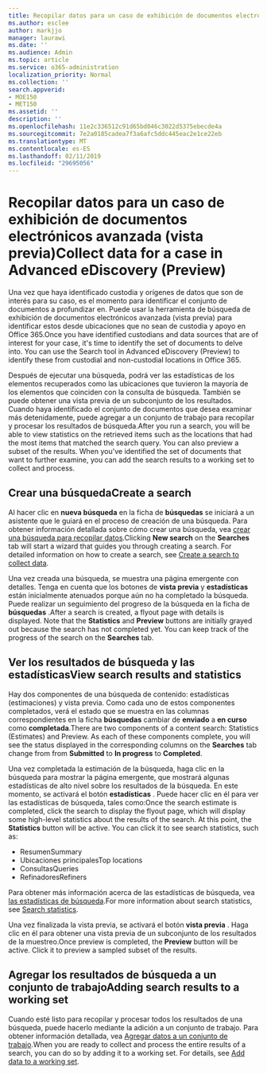 ```yaml
---
title: Recopilar datos para un caso de exhibición de documentos electrónicos avanzada (vista previa)
ms.author: esclee
author: markjjo
manager: laurawi
ms.date: ''
ms.audience: Admin
ms.topic: article
ms.service: o365-administration
localization_priority: Normal
ms.collection: ''
search.appverid:
- MOE150
- MET150
ms.assetid: ''
description: ''
ms.openlocfilehash: 11e2c336512c91d65bd046c3022d5375ebecde4a
ms.sourcegitcommit: 7e2a0185cadea7f3a6afc5ddc445eac2e1ce22eb
ms.translationtype: MT
ms.contentlocale: es-ES
ms.lasthandoff: 02/11/2019
ms.locfileid: "29695056"
---
```

# <a name="collect-data-for-a-case-in-advanced-ediscovery-preview"></a><span data-ttu-id="874b5-102">Recopilar datos para un caso de exhibición de documentos electrónicos avanzada (vista previa)</span><span class="sxs-lookup"><span data-stu-id="874b5-102">Collect data for a case in Advanced eDiscovery (Preview)</span></span>

<span data-ttu-id="874b5-p101">Una vez que haya identificado custodia y orígenes de datos que son de interés para su caso, es el momento para identificar el conjunto de documentos a profundizar en. Puede usar la herramienta de búsqueda de exhibición de documentos electrónicos avanzada (vista previa) para identificar estos desde ubicaciones que no sean de custodia y apoyo en Office 365.</span><span class="sxs-lookup"><span data-stu-id="874b5-p101">Once you have identified custodians and data sources that are of interest for your case, it's time to identify the set of documents to delve into. You can use the Search tool in Advanced eDiscovery (Preview) to identify these from custodial and non-custodial locations in Office 365.</span></span>

<span data-ttu-id="874b5-p102">Después de ejecutar una búsqueda, podrá ver las estadísticas de los elementos recuperados como las ubicaciones que tuvieron la mayoría de los elementos que coinciden con la consulta de búsqueda. También se puede obtener una vista previa de un subconjunto de los resultados. Cuando haya identificado el conjunto de documentos que desea examinar más detenidamente, puede agregar a un conjunto de trabajo para recopilar y procesar los resultados de búsqueda.</span><span class="sxs-lookup"><span data-stu-id="874b5-p102">After you run a search, you will be able to view statistics on the retrieved items such as the locations that had the most items that matched the search query. You can also preview a subset of the results. When you've identified the set of documents that want to further examine, you can add the search results to a working set to collect and process.</span></span>

## <a name="create-a-search"></a><span data-ttu-id="874b5-108">Crear una búsqueda</span><span class="sxs-lookup"><span data-stu-id="874b5-108">Create a search</span></span>

<span data-ttu-id="874b5-p103">Al hacer clic en **nueva búsqueda** en la ficha de **búsquedas** se iniciará a un asistente que le guiará en el proceso de creación de una búsqueda. Para obtener información detallada sobre cómo crear una búsqueda, vea [crear una búsqueda para recopilar datos](create-search-to-collect-data.md).</span><span class="sxs-lookup"><span data-stu-id="874b5-p103">Clicking **New search** on the **Searches** tab will start a wizard that guides you through creating a search. For detailed information on how to create a search, see [Create a search to collect data](create-search-to-collect-data.md).</span></span>

<span data-ttu-id="874b5-p104">Una vez creada una búsqueda, se muestra una página emergente con detalles. Tenga en cuenta que los botones de **vista previa** y **estadísticas** están inicialmente atenuados porque aún no ha completado la búsqueda. Puede realizar un seguimiento del progreso de la búsqueda en la ficha de **búsquedas** .</span><span class="sxs-lookup"><span data-stu-id="874b5-p104">After a search is created, a flyout page with details is displayed. Note that the **Statistics** and **Preview** buttons are initially grayed out because the search has not completed yet. You can keep track of the progress of the search on the **Searches** tab.</span></span>

## <a name="view-search-results-and-statistics"></a><span data-ttu-id="874b5-114">Ver los resultados de búsqueda y las estadísticas</span><span class="sxs-lookup"><span data-stu-id="874b5-114">View search results and statistics</span></span>
<span data-ttu-id="874b5-p105">Hay dos componentes de una búsqueda de contenido: estadísticas (estimaciones) y vista previa. Como cada uno de estos componentes completados, verá el estado que se muestra en las columnas correspondientes en la ficha **búsquedas** cambiar de **enviado** a **en curso** como **completada**.</span><span class="sxs-lookup"><span data-stu-id="874b5-p105">There are two components of a content search: Statistics (Estimates) and Preview. As each of these components complete, you will see the status displayed in the corresponding columns on the **Searches** tab change from from **Submitted** to **In progress** to **Completed**.</span></span>

<span data-ttu-id="874b5-p106">Una vez completada la estimación de la búsqueda, haga clic en la búsqueda para mostrar la página emergente, que mostrará algunas estadísticas de alto nivel sobre los resultados de la búsqueda. En este momento, se activará el botón **estadísticas** . Puede hacer clic en él para ver las estadísticas de búsqueda, tales como:</span><span class="sxs-lookup"><span data-stu-id="874b5-p106">Once the search estimate is completed, click the search to display the flyout page, which will display some high-level statistics about the results of the search. At this point, the **Statistics** button will be active. You can click it to see search statistics, such as:</span></span>

- <span data-ttu-id="874b5-120">Resumen</span><span class="sxs-lookup"><span data-stu-id="874b5-120">Summary</span></span>
- <span data-ttu-id="874b5-121">Ubicaciones principales</span><span class="sxs-lookup"><span data-stu-id="874b5-121">Top locations</span></span>
- <span data-ttu-id="874b5-122">Consultas</span><span class="sxs-lookup"><span data-stu-id="874b5-122">Queries</span></span>
- <span data-ttu-id="874b5-123">Refinadores</span><span class="sxs-lookup"><span data-stu-id="874b5-123">Refiners</span></span>

<span data-ttu-id="874b5-124">Para obtener más información acerca de las estadísticas de búsqueda, vea [las estadísticas de búsqueda](search-statistics.md).</span><span class="sxs-lookup"><span data-stu-id="874b5-124">For more information about search statistics, see [Search statistics](search-statistics.md).</span></span>

<span data-ttu-id="874b5-p107">Una vez finalizada la vista previa, se activará el botón **vista previa** . Haga clic en él para obtener una vista previa de un subconjunto de los resultados de la muestreo.</span><span class="sxs-lookup"><span data-stu-id="874b5-p107">Once preview is completed, the **Preview** button will be active. Click it to preview a sampled subset of the results.</span></span>

## <a name="adding-search-results-to-a-working-set"></a><span data-ttu-id="874b5-127">Agregar los resultados de búsqueda a un conjunto de trabajo</span><span class="sxs-lookup"><span data-stu-id="874b5-127">Adding search results to a working set</span></span>

<span data-ttu-id="874b5-p108">Cuando esté listo para recopilar y procesar todos los resultados de una búsqueda, puede hacerlo mediante la adición a un conjunto de trabajo. Para obtener información detallada, vea [Agregar datos a un conjunto de trabajo](add-data-to-working-set.md).</span><span class="sxs-lookup"><span data-stu-id="874b5-p108">When you are ready to collect and process the entire results of a search, you can do so by adding it to a working set. For details, see [Add data to a working set](add-data-to-working-set.md).</span></span> 